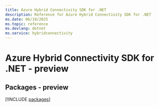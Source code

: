 ```yaml
---
title: Azure Hybrid Connectivity SDK for .NET
description: Reference for Azure Hybrid Connectivity SDK for .NET
ms.date: 06/19/2025
ms.topic: reference
ms.devlang: dotnet
ms.service: hybridconnectivity
---
```

# Azure Hybrid Connectivity SDK for .NET - preview
## Packages - preview
[!INCLUDE [packages](hybrid-connectivity-index.md)]